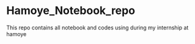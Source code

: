 # Hamoye_Notebook_repo
This repo contains all notebook and codes using during my internship at hamoye
